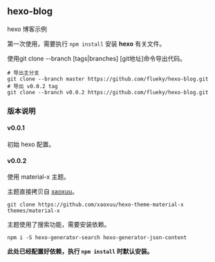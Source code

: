 ## hexo-blog

hexo 博客示例

第一次使用，需要执行 `npm install` 安装 **hexo** 有关文件。

使用git clone --branch [tags|branches] [git地址]命令导出代码。

```Shell
# 导出主分支
git clone --branch master https://github.com/flueky/hexo-blog.git 
# 导出 v0.0.2 tag 
git clone --branch v0.0.2 https://github.com/flueky/hexo-blog.git 
```

### 版本说明

#### v0.0.1

初始 hexo 配置。

#### v0.0.2

使用 material-x 主题。

主题直接拷贝自 [xaoxuu](https://xaoxuu.com/)。

```Shell
git clone https://github.com/xaoxuu/hexo-theme-material-x themes/material-x
```

主题使用了搜索功能，需要安装依赖。

```Shell
npm i -S hexo-generator-search hexo-generator-json-content
```

**此处已经配置好依赖，执行 `npm install` 时默认安装。**